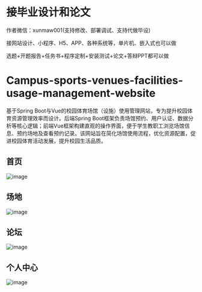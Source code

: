 # 接毕业设计和论文
作者微信：xunmaw001(支持修改、部署调试、支持代做毕设)

接网站设计、小程序、H5、APP、各种系统等，单片机、嵌入式也可以做

选题+开题报告+任务书+程序定制+安装测试+论文+答辩PPT都可以做
# Campus-sports-venues-facilities-usage-management-website
基于Spring Boot与Vue的校园体育场馆（设施）使用管理网站，专为提升校园体育资源管理效率而设计。后端Spring Boot框架负责场馆预约、用户认证、数据分析等核心逻辑；前端Vue框架构建直观的操作界面，便于学生教职工浏览场馆信息、预约场地及查看预约记录。该网站旨在简化场馆使用流程，优化资源配置，促进校园体育活动发展，提升校园生活品质。
## 首页
![image](https://github.com/user-attachments/assets/20d7a1e7-5c65-44c2-8df5-2766b22fd673)
## 场地
![image](https://github.com/user-attachments/assets/175c0b46-1514-40db-984d-745f5c2bc8cc)
## 论坛
![image](https://github.com/user-attachments/assets/8285f22e-14c4-45fb-ae67-44723ba4d371)
## 个人中心
![image](https://github.com/user-attachments/assets/0725bc3a-4aa0-42eb-abc0-abd728542f51)
